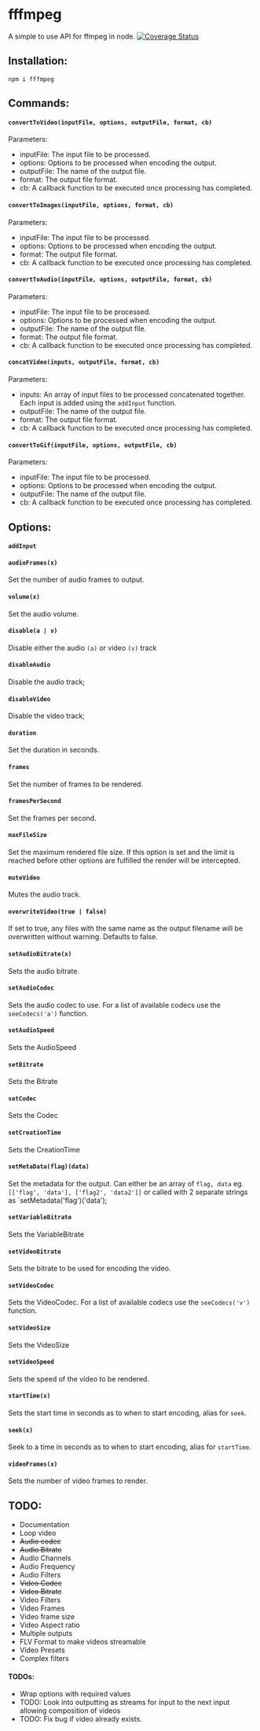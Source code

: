 # fffmpeg
A simple to use API for ffmpeg in node.
[![Coverage Status](https://coveralls.io/repos/github/srsholmes/fffmpeg/badge.svg?branch=develop)](https://coveralls.io/github/srsholmes/fffmpeg?branch=develop)
## Installation:
`npm i fffmpeg`

## Commands:

#### `convertToVideo(inputFile, options, outputFile, format, cb)`

Parameters:
* inputFile: The input file to be processed.
* options: Options to be processed when encoding the output.
* outputFile: The name of the output file.
* format: The output file format.
* cb: A callback function to be executed once processing has completed.

#### `convertToImages(inputFile, options, format, cb)`

Parameters:
* inputFile: The input file to be processed.
* options: Options to be processed when encoding the output.
* format: The output file format.
* cb: A callback function to be executed once processing has completed.

#### `convertToAudio(inputFile, options, outputFile, format, cb)`

Parameters:
* inputFile: The input file to be processed.
* options: Options to be processed when encoding the output.
* outputFile: The name of the output file.
* format: The output file format.
* cb: A callback function to be executed once processing has completed.

#### `concatVideo(inputs, outputFile, format, cb)`

Parameters:
* inputs: An array of input files to be processed concatenated together. Each input is added using the `addInput` function.
* outputFile: The name of the output file.
* format: The output file format.
* cb: A callback function to be executed once processing has completed.

#### `convertToGif(inputFile, options, outputFile, cb)`

Parameters:
* inputFile: The input file to be processed.
* options: Options to be processed when encoding the output.
* outputFile: The name of the output file.
* cb: A callback function to be executed once processing has completed.

## Options:
#### `addInput`
#### `audioFrames(x)`
Set the number of audio frames to output.
#### `volume(x)`
Set the audio volume.
#### `disable(a | v)`
Disable either the audio `(a)` or video `(v)` track
#### `disableAudio`
Disable the audio track;
#### `disableVideo`
Disable the video track;
#### `duration`
Set the duration in seconds.
#### `frames`
Set the number of frames to be rendered.
#### `framesPerSecond`
Set the frames per second.
#### `maxFileSize`
Set the maximum rendered file size. If this option is set and the limit is reached before other options are fulfilled the render will be intercepted.
#### `muteVideo`
Mutes the audio track.
#### `overwriteVideo(true | false)`
If set to true, any files with the same name as the output filename will be overwritten without warning. Defaults to false.
#### `setAudioBitrate(x)`
Sets the audio bitrate.
#### `setAudioCodec`
Sets the audio codec to use. For a list of available codecs use the `seeCodecs('a')` function.
#### `setAudioSpeed`
Sets the AudioSpeed
#### `setBitrate`
Sets the Bitrate
#### `setCodec`
Sets the Codec
#### `setCreationTime`
Sets the CreationTime
#### `setMetaData(flag)(data)`
Set the metadata for the output. Can either be an array of `flag, data` eg. `[['flag', 'data'], ['flag2', 'data2']]` or called with 2 separate strings as `setMetadata('flag')('data');
#### `setVariableBitrate`
Sets the VariableBitrate
#### `setVideoBitrate`
Sets the bitrate to be used for encoding the video.
#### `setVideoCodec`
Sets the VideoCodec. For a list of available codecs use the `seeCodecs('v')` function.
#### `setVideoSize`
Sets the VideoSize
#### `setVideoSpeed`
Sets the speed of the video to be rendered.
#### `startTime(x)`
Sets the start time in seconds as to when to start encoding, alias for `seek`.
#### `seek(x)`
Seek to a time in seconds as to when to start encoding, alias for `startTime`.
#### `videoFrames(x)`
Sets the number of video frames to render.


## TODO:
* Documentation
* Loop video
* ~~Audio codec~~
* ~~Audio Bitrate~~
* Audio Channels
* Audio Frequency
* Audio Filters
* ~~Video Codec~~
* ~~Video Bitrate~~
* Video Filters
* Video Frames
* Video frame size
* Video Aspect ratio
* Multiple outputs
* FLV Format to make videos streamable
* Video Presets
* Complex filters



#### TODOs:
* Wrap options with required values
* TODO: Look into outputting as streams for input to the next input allowing composition of videos
* TODO: Fix bug if video already exists.


